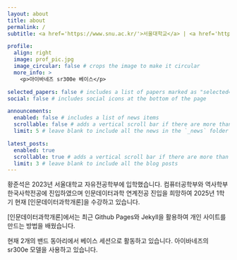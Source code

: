 ```yaml
---
layout: about
title: about
permalink: /
subtitle: <a href='https://www.snu.ac.kr/'>서울대학교</a> | <a href='https://www.cls.snu.ac.kr/'>자유전공학부</a> | <a href='https://www.cse.snu.ac.kr/'>컴퓨터공학부</a> | <a href='https://www.history.snu.ac.kr/'>역사학부</a> | <a href='https://www.dsh.snu.ac.kr/'>연계전공 인문데이터과</a>

profile:
  align: right
  image: prof_pic.jpg
  image_circular: false # crops the image to make it circular
  more_info: >
    <p>아이바네즈 sr300e 베이스</p>

selected_papers: false # includes a list of papers marked as "selected={true}"
social: false # includes social icons at the bottom of the page

announcements:
  enabled: false # includes a list of news items
  scrollable: false # adds a vertical scroll bar if there are more than 3 news items
  limit: 5 # leave blank to include all the news in the `_news` folder

latest_posts:
  enabled: true
  scrollable: true # adds a vertical scroll bar if there are more than 3 new posts items
  limit: 3 # leave blank to include all the blog posts
---
```


황준석은 2023년 서울대학교 자유전공학부에 입학했습니다. 컴퓨터공학부와 역사학부 한국사학전공에 진입하였으며 인문데이터과학 연계전공 진입을 희망하여 2025년 1학기 현재 [인문데이터과학개론]을 수강하고 있습니다.

[인문데이터과학개론]에서는 최근 Github Pages와 Jekyll을 활용하여 개인 사이트를 만드는 방법을 배웠습니다.

현재 2개의 밴드 동아리에서 베이스 세션으로 활동하고 있습니다. 아이바네즈의 sr300e 모델을 사용하고 있습니다.
